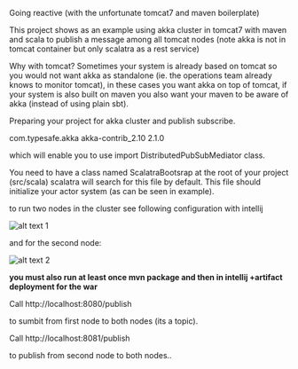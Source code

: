 Going reactive (with the unfortunate tomcat7 and maven boilerplate)

This project shows as an example using akka cluster in tomcat7 with maven and scala to publish a message among all tomcat nodes (note akka is not in tomcat container but only scalatra as a rest service)

Why with tomcat? Sometimes your system is already based on tomcat so you would not want akka as standalone (ie. the operations team already knows to monitor tomcat), in these cases you want akka on top of tomcat, if your system is also built on maven you also want your maven to be aware of akka (instead of using plain sbt).

Preparing your project for akka cluster and publish subscribe.

<dependency>
	<groupId>com.typesafe.akka</groupId>
	<artifactId>akka-contrib_2.10</artifactId>
	<version>2.1.0</version>
</dependency>

which will enable you to use import DistributedPubSubMediator class.

You need to have a class named ScalatraBootsrap at the root of your project (src/scala) scalatra will search for this file by default.
This file should initialize your actor system (as can be seen in example).

to run two nodes in the cluster see following configuration with intellij

![alt text 1](http://github.com/tomer-ben-david/akkaServlet/raw/master/doc/images/tomcat-akka-cluster-2552.png)

and for the second node:

![alt text 2](http://github.com/tomer-ben-david/akkaServlet/raw/master/doc/images/tomcat-akka-cluster-2552.png)

**you must also run at least once mvn package and then in intellij +artifact deployment for the war**

Call http://localhost:8080/publish

to sumbit from first node to both nodes (its a topic).

Call http://localhost:8081/publish

to publish from second node to both nodes..